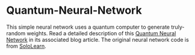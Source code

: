 # Quantum-Neural-Network
This simple neural network uses a quantum computer to generate truly-random weights. Read a detailed description of this <a href='https://agentanakinai.wordpress.com/2019/10/13/quantum-neural-network/'>Quantum Neural Network</a> in its associated blog article. The original neural network code is from <a href='https://www.sololearn.com/learn/744/?ref=app'>SoloLearn</a>.
